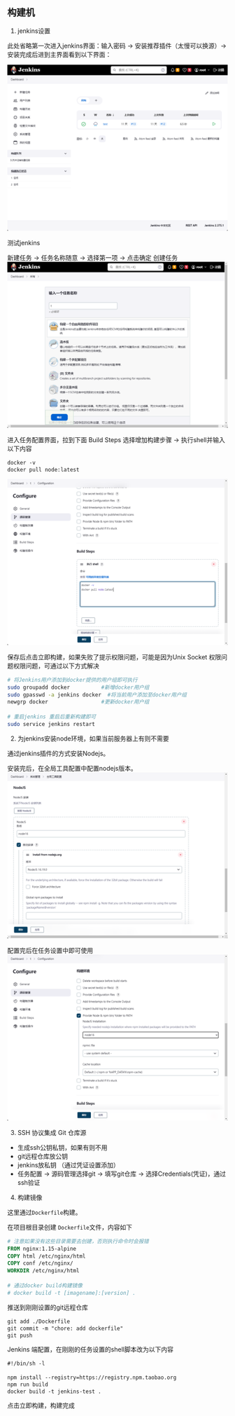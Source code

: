 ## 构建机


1. jenkins设置

此处省略第一次进入jenkins界面：输入密码 -> 安装推荐插件（太慢可以换源）-> 安装完成后进到主界面看到以下界面：

![jenkins](./assets/jenkins-main.png)


测试jenkins

新建任务 -> 任务名称随意 -> 选择第一项 -> 点击确定 创建任务
![jenkins任务设置](./assets/jenkins-task.png)


进入任务配置界面，拉到下面 Build Steps 选择增加构建步骤 -> 执行shell并输入以下内容
```shell
docker -v
docker pull node:latest
```
![jenkins任务设置](./assets/jenkins-shell.png)

保存后点击立即构建，如果失败了提示权限问题，可能是因为Unix Socket 权限问题权限问题，可通过以下方式解决

```bash
# 将Jenkins用户添加到docker提供的用户组即可执行
sudo groupadd docker          #新增docker用户组
sudo gpasswd -a jenkins docker  #将当前用户添加至docker用户组
newgrp docker                 #更新docker用户组

# 重启jenkins 重启后重新构建即可
sudo service jenkins restart
```

2. 为jenkins安装node环境，如果当前服务器上有则不需要

通过jenkins插件的方式安装Nodejs。

安装完后，在全局工具配置中配置nodejs版本。
![jenkinsNode设置](./assets/jenkins-node.png)

配置完后在任务设置中即可使用
![jenkinsNode设置](./assets/jenkins-task-node.png)  



3. SSH 协议集成 Git 仓库源

- 生成ssh公钥私钥，如果有则不用
- git远程仓库放公钥
- jenkins放私钥 （通过凭证设置添加）
- 任务配置 -> 源码管理选择git -> 填写git仓库 -> 选择Credentials(凭证)，通过ssh验证


4. 构建镜像

这里通过`Dockerfile`构建。 

在项目根目录创建 `Dockerfile`文件，内容如下

```Dockerfile 
# 注意如果没有这些目录需要去创建，否则执行命令时会报错
FROM nginx:1.15-alpine
COPY html /etc/nginx/html
COPY conf /etc/nginx/
WORKDIR /etc/nginx/html

# 通过docker build构建镜像
# docker build -t [imagename]:[version] .
```

推送到刚刚设置的git远程仓库
```git
git add ./Dockerfile
git commit -m "chore: add dockerfile"
git push
```

Jenkins 端配置，在刚刚的任务设置的shell脚本改为以下内容
```shell
#!/bin/sh -l

npm install --registry=https://registry.npm.taobao.org
npm run build
docker build -t jenkins-test .
```

点击立即构建，构建完成